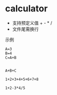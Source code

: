 # calculator



* 支持预定义值 + - * /
* 文件尾需换行


示例

```BASIC
A=3
B=4
C=A+B


A+B+C

1+2+3+4+5+6+7+8

1+2-3*4/5


```

